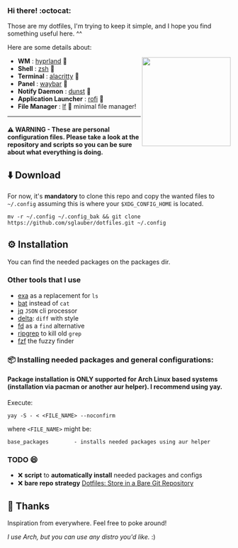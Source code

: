 ### Hi there! :octocat: 
Those are my dotfiles, I'm trying to keep it simple, and I hope you find something useful here. ^^

Here are some details about:

<img src="./readme/corgi.webp" alt="" align="right" width="200px">

- **WM**                           : [hyprland](https://hyprland.org/) :art:
- **Shell**                        : [zsh](https://wiki.archlinux.org/index.php/zsh) :shell:
- **Terminal**                     : [alacritty](https://codeberg.org/dnkl/foot/wiki) 🦶
- **Panel**                        : [waybar](https://github.com/Alexays/Waybar) :shaved_ice:
- **Notify Daemon**                : [dunst](https://wiki.archlinux.org/index.php/Dunst) 🔔 
- **Application Launcher**         : [rofi](https://github.com/davatorium/rofi) :rocket:
- **File Manager**                 : [lf](https://github.com/gokcehan/lf) 📂 minimal file manager!

<hr>

#### ⚠️ WARNING - These are personal configuration files. Please take a look at the repository and scripts so you can be sure about what everything is doing.

## :arrow_down: Download

For now, it's **mandatory** to clone this repo and copy the wanted files to `~/.config` assuming this is where your `$XDG_CONFIG_HOME` is located.

```shell
mv -r ~/.config ~/.config_bak && git clone https://github.com/sglauber/dotfiles.git ~/.config
```

## :gear: Installation
You can find the needed packages on the packages dir.

### Other tools that I use

- [exa](https://the.exa.website/) as a replacement for `ls`
- [bat](https://github.com/sharkdp/bat) instead of `cat`
- [jq](https://jqlang.github.io/jq/) `JSON` cli processor
- [delta](https://github.com/dandavison/delta): `diff` with style
- [fd](https://github.com/sharkdp/fd) as a `find` alternative
- [ripgrep](https://github.com/BurntSushi/ripgrep) to kill old `grep`
- [fzf](https://github.com/junegunn/fzf) the fuzzy finder

### 📦 Installing needed packages and general configurations:

#### Package installation is ONLY supported for **Arch Linux** based systems (installation via pacman or another aur helper). I recommend using yay.

Execute:

```shell
yay -S - < <FILE_NAME> --noconfirm
```

where 
```<FILE_NAME>```
might be:

```
base_packages        - installs needed packages using aur helper
```

### TODO :smile:
- :x: **script** to **automatically install** needed packages and configs
- :x: **bare repo strategy** [Dotfiles: Store in a Bare Git Repository](https://www.atlassian.com/git/tutorials/dotfiles)

## :handshake: Thanks

Inspiration from everywhere. Feel free to poke around!

_I use Arch, but you can use any distro you'd like._ :)
